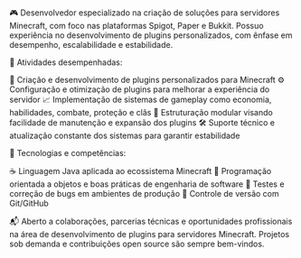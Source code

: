 🎮 Desenvolvedor especializado na criação de soluções para servidores Minecraft, com foco nas plataformas Spigot, Paper e Bukkit. Possuo experiência no desenvolvimento de plugins personalizados, com ênfase em desempenho, escalabilidade e estabilidade.

🚀 Atividades desempenhadas:

🔧 Criação e desenvolvimento de plugins personalizados para Minecraft
⚙️ Configuração e otimização de plugins para melhorar a experiência do servidor
📈 Implementação de sistemas de gameplay como economia, habilidades, combate, proteção e clãs
🧩 Estruturação modular visando facilidade de manutenção e expansão dos plugins
🛠️ Suporte técnico e atualização constante dos sistemas para garantir estabilidade

💼 Tecnologias e competências:

☕ Linguagem Java aplicada ao ecossistema Minecraft
🧠 Programação orientada a objetos e boas práticas de engenharia de software
🧪 Testes e correção de bugs em ambientes de produção
📝 Controle de versão com Git/GitHub


📬 Aberto a colaborações, parcerias técnicas e oportunidades profissionais na área de desenvolvimento de plugins para servidores Minecraft. Projetos sob demanda e contribuições open source são sempre bem-vindos.
